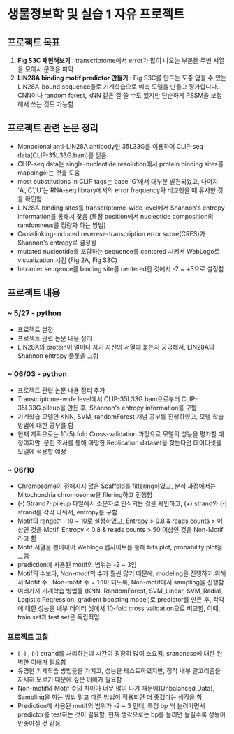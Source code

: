 # 생물정보학 및 실습 1 자유 프로젝트

## 프로젝트 목표
1. **Fig S3C 재현해보기** : transcriptome에서 error가 많이 나오는 부분들 주변 서열을 모아서 문맥을 파악
2. **LIN28A binding motif predictor 만들기** : Fig S3C를 만드는 도중 얻을 수 있는 LIN28A-bound sequence들로 기계학습으로 예측 모델을 만들고 평가합니다. CNN이나 random forest, kNN 같은 걸 쓸 수도 있지만 단순하게 PSSM을 보정해서 쓰는 것도 가능함

## 프로젝트 관련 논문 정리
- Monoclonal anti-LIN28A antibody인 35L33G를 이용하여 CLIP-seq data(CLIP-35L33G.bam)를 얻음 
- CLIP-seq data는 single-nucleotide resolution에서 protein binding sites를 mapping하는 것을 도움
- most substitutions in CLIP tags는 base 'G'에서 대부분 발견되었고, 나머지 'A','C','U'는 RNA-seq library에서의 error frequency와 비교햇을 때 유사한 것을 확인함
- LIN28A-binding sites를 transcriptome-wide level에서 Shannon's entropy information를 통해서 찾음 (특정 position에서 nucleotide composition의 randomness를 정량화 하는 방법)
- Crosslinking-induced reverese-transcription error score(CRES)가 Shannon's entropy로 결정됨
- mutated nucleotide를 포함하는 sequence를 centered 시켜서 WebLogo로 visualization 시킴 (Fig 2A, Fig S3C)
- hexamer seuqence를 binding site를 centered한 것에서 -2 ~ +3으로 설정함


## 프로젝트 내용 
### ~ 5/27 - python
- 프로젝트 설정
- 프로젝트 관련 논문 내용 정리
- LIN28A의 protein이 얼마나 자기 자신의 서열에 붙는지 궁금해서, LIN28A의 Shannon entropy 플롯을 그림

### ~ 06/03 - python
- 프로젝트 관련 논문 내용 정리 추가
- Transcriptome-wide level에서 CLIP-35L33G.bam으로부터 CLIP-35L33G.pileup을 만든 후, Shannon's entropy information를 구함
- 기계학습 모델인 KNN, SVM, randomForest 개념 공부를 진행하였고, 모델 학습 방법에 대한 공부를 함
- 현재 계획으로는 10(5) fold Cross-validation 과정으로 모델의 성능을 평가할 예정이지만, 문헌 조사를 통해 마땅한 Replication dataset을 찾는다면 데이터셋을 모델에 적용할 예정

### ~ 06/10
- Chromosome이 정해지지 않은 Scaffold를 filtering하였고, 분석 과정에서는 Mitochondria chromosome을 filering하고 진행함 
- (-) Strand가 pileup 파일에서 소문자로 인식되는 것을 확인하고, (+) strand와 (-) strand를 각각 나눠서, entropy를 구함
- Motif의 range는 -10 ~ 10로 설정하였고,  Entropy > 0.8 & reads counts > 이상인 것을 Motif, Entropy < 0.8 & reads counts > 50 이상인 것을 Non-Motif라고 함
- Motif 서열을 뽑아내어 Weblogo 웹사이트를 통해 bits plot, probability plot을 그림
- prediction에 사용된 motif의 범위는 -2 ~ 3임 
- Motif의 수보다, Non-motif의 수가 훨씬 많기 때문에, modeling을 진행하기 위해서 Motif 수 : Non-motif 수 = 1:1이 되도록, Non-motif에서 sampling을 진행함
- 여러가지 기계학습 방법들 (KNN, RandomForest, SVM_Linear, SVM_Radial, Logistic Regression, gradient boosting model)로 predictor를 만든 후, 각각에 대한 성능을 내부 데이터 셋에서 10-fold cross validation으로 비교함, 이때, train set과 test set은 독립적임 

### 프로젝트 고찰
- (+) , (-) strand를 처리하는데 시간이 굉장히 많이 소요됨, srandness에 대한 완벽한 이해가 필요함
- 유명한 기계학습 방법들을 가지고, 성능을 테스트하였지만, 정작 내부 알고리즘을 자세히 모르기 때문에 깊은 이해가 필요함
- Non-motif와 Motif 수의 차이가 너무 많이 나기 때문에(Unbalanced Data), Sampling을 하는 방법 말고 다른 방법이 적용되면 더 좋겠다는 생각을 함
- Prediction에 사용된 motif의 범위가 -2 ~ 3 인데, 특정 bp 씩 늘려가면서 predictor를 test하는 것이 필요함, 현재 생각으로는 bp를 늘리면 늘릴수록 성능이 안좋아질 것 같음
